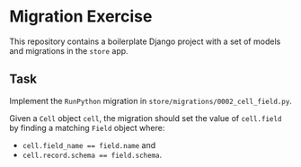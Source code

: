 # Migration Exercise

This repository contains a boilerplate Django project with a set of models
and migrations in the `store` app.

## Task

Implement the `RunPython` migration in `store/migrations/0002_cell_field.py`.

Given a `Cell` object `cell`, the migration should set the value of
`cell.field` by finding a matching `Field` object where:

- `cell.field_name == field.name` and
- `cell.record.schema == field.schema`.


